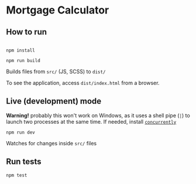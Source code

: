 # Mortgage Calculator

## How to run

```shell

npm install

npm run build

```

Builds files from `src/` (JS, SCSS) to `dist/`


To see the application, access `dist/index.html` from a browser.

## Live (development) mode 

**Warning!** probably this won't work on Windows, as it uses a shell pipe (`|`) to launch two processes at the same time. If needed, install [`concurrently`](http://npmjs.com/package/concurrently)

```shell
npm run dev
```

Watches for changes inside `src/` files

## Run tests

```shell
npm test
```
